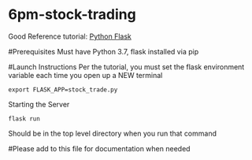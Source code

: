 # 6pm-stock-trading

Good Reference tutorial:
[Python Flask](https://blog.miguelgrinberg.com/post/the-flask-mega-tutorial-part-i-hello-world)

#Prerequisites
Must have Python 3.7, flask installed via pip

#Launch Instructions
Per the tutorial, you must set the flask environment variable each time you open up a NEW terminal
```
export FLASK_APP=stock_trade.py
```
Starting the Server
```
flask run
```
Should be in the top level directory when you run that command

#Please add to this file for documentation when needed
